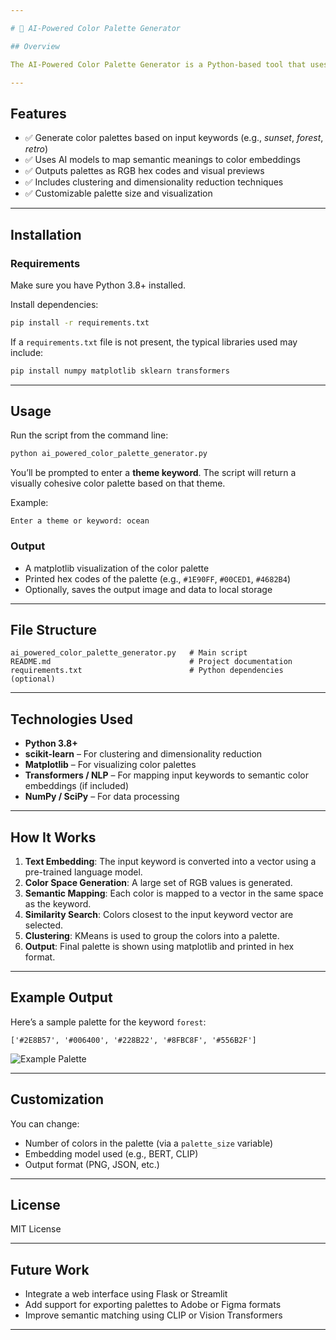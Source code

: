 ```yaml
---

# 🎨 AI-Powered Color Palette Generator

## Overview

The AI-Powered Color Palette Generator is a Python-based tool that uses machine learning to generate aesthetically pleasing and semantically relevant color palettes. It leverages natural language inputs and unsupervised learning techniques to suggest harmonious color combinations, making it useful for designers, developers, artists, and anyone needing curated color palettes based on context or theme.

---
```


## Features

* ✅ Generate color palettes based on input keywords (e.g., *sunset*, *forest*, *retro*)
* ✅ Uses AI models to map semantic meanings to color embeddings
* ✅ Outputs palettes as RGB hex codes and visual previews
* ✅ Includes clustering and dimensionality reduction techniques
* ✅ Customizable palette size and visualization

---

## Installation

### Requirements

Make sure you have Python 3.8+ installed.

Install dependencies:

```bash
pip install -r requirements.txt
```

If a `requirements.txt` file is not present, the typical libraries used may include:

```bash
pip install numpy matplotlib sklearn transformers
```

---

## Usage

Run the script from the command line:

```bash
python ai_powered_color_palette_generator.py
```

You’ll be prompted to enter a **theme keyword**. The script will return a visually cohesive color palette based on that theme.

Example:

```
Enter a theme or keyword: ocean
```

### Output

* A matplotlib visualization of the color palette
* Printed hex codes of the palette (e.g., `#1E90FF`, `#00CED1`, `#4682B4`)
* Optionally, saves the output image and data to local storage

---

## File Structure

```
ai_powered_color_palette_generator.py   # Main script
README.md                               # Project documentation
requirements.txt                        # Python dependencies (optional)
```

---

## Technologies Used

* **Python 3.8+**
* **scikit-learn** – For clustering and dimensionality reduction
* **Matplotlib** – For visualizing color palettes
* **Transformers / NLP** – For mapping input keywords to semantic color embeddings (if included)
* **NumPy / SciPy** – For data processing

---

## How It Works

1. **Text Embedding**: The input keyword is converted into a vector using a pre-trained language model.
2. **Color Space Generation**: A large set of RGB values is generated.
3. **Semantic Mapping**: Each color is mapped to a vector in the same space as the keyword.
4. **Similarity Search**: Colors closest to the input keyword vector are selected.
5. **Clustering**: KMeans is used to group the colors into a palette.
6. **Output**: Final palette is shown using matplotlib and printed in hex format.

---

## Example Output

Here’s a sample palette for the keyword `forest`:

```
['#2E8B57', '#006400', '#228B22', '#8FBC8F', '#556B2F']
```

![Example Palette](example_palette.png)

---

## Customization

You can change:

* Number of colors in the palette (via a `palette_size` variable)
* Embedding model used (e.g., BERT, CLIP)
* Output format (PNG, JSON, etc.)

---

## License

MIT License

---

## Future Work

* Integrate a web interface using Flask or Streamlit
* Add support for exporting palettes to Adobe or Figma formats
* Improve semantic matching using CLIP or Vision Transformers

---



